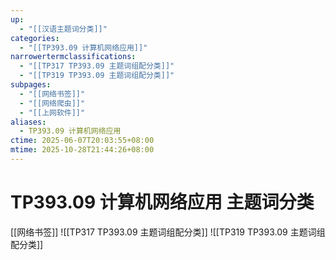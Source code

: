 ```yaml
---
up:
  - "[[汉语主题词分类]]"
categories:
  - "[[TP393.09 计算机网络应用]]"
narrowertermclassifications:
  - "[[TP317 TP393.09 主题词组配分类]]"
  - "[[TP319 TP393.09 主题词组配分类]]"
subpages:
  - "[[网络书签]]"
  - "[[网络爬虫]]"
  - "[[上网软件]]"
aliases:
  - TP393.09 计算机网络应用
ctime: 2025-06-07T20:03:55+08:00
mtime: 2025-10-28T21:44:26+08:00
---
```


# TP393.09 计算机网络应用 主题词分类

[[网络书签]] ![[TP317 TP393.09 主题词组配分类]] ![[TP319 TP393.09 主题词组配分类]]
